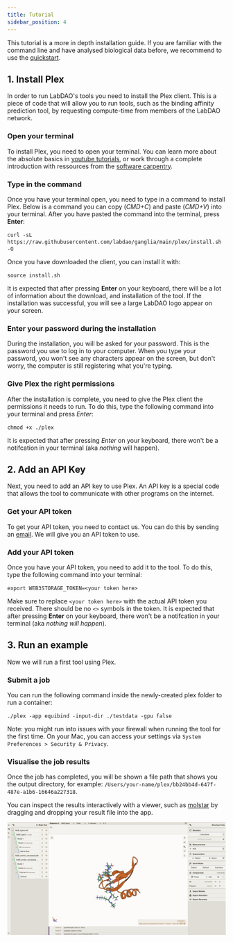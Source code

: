 ```yaml
---
title: Tutorial
sidebar_position: 4
---
```


This tutorial is a more in depth installation guide. If you are familiar with the command line and have analysed biological data before, we recommend to use the [quickstart](https://docs.labdao.xyz/affinity-prediction/quickstart).

## 1. Install Plex
In order to run LabDAO's tools you need to install the Plex client. This is a piece of code that will allow you to run tools, such as the binding affinity prediction tool, by requesting compute-time from members of the LabDAO network.

### Open your terminal
To install Plex, you need to open your terminal. You can learn more about the absolute basics in [youtube tutorials](https://youtu.be/aKRYQsKR46I?t=36), or work through a complete introduction with ressources from the [software carpentry](https://swcarpentry.github.io/shell-novice/01-intro/index.html).

### Type in the command
Once you have your terminal open, you need to type in a command to install Plex. Below is a command you can copy (*CMD+C*) and paste (*CMD+V*) into your terminal. After you have pasted the command into the terminal, press **Enter**:

```
curl -sL https://raw.githubusercontent.com/labdao/ganglia/main/plex/install.sh -O
```
Once you have downloaded the client, you can install it with:
```
source install.sh
```

It is expected that after pressing **Enter** on your keyboard, there will be a lot of information about the download, and installation of the tool. If the installation was successful, you will see a large LabDAO logo appear on your screen. 

### Enter your password during the installation
During the installation, you will be asked for your password. This is the password you use to log in to your computer. When you type your password, you won't see any characters appear on the screen, but don't worry, the computer is still registering what you're typing.

### Give Plex the right permissions
After the installation is complete, you need to give the Plex client the permissions it needs to run. To do this, type the following command into your terminal and press *Enter*:

```
chmod +x ./plex
```

It is expected that after pressing *Enter* on your keyboard, there won't be a notifcation in your terminal (aka *nothing* will happen).

## 2. Add an API Key
Next, you need to add an API key to use Plex. An API key is a special code that allows the tool to communicate with other programs on the internet.

### Get your API token
To get your API token, you need to contact us. You can do this by sending an [email](mailto:stewards@labdao.com). We will give you an API token to use.

### Add your API token
Once you have your API token, you need to add it to the tool. To do this, type the following command into your terminal:

```
export WEB3STORAGE_TOKEN=<your token here>
```

Make sure to replace ```<your token here>``` with the actual API token you received. There should be no ```<>``` symbols in the token. It is expected that after pressing **Enter** on your keyboard, there won't be a notifcation in your terminal (aka *nothing will happen*).

## 3. Run an example
Now we will run a first tool using Plex.

### Submit a job
You can run the following command inside the newly-created plex folder to run a container:

```
./plex -app equibind -input-dir ./testdata -gpu false
```
Note: you might run into issues with your firewall when running the tool for the first time. On your Mac, you can access your settings via ```System Preferences > Security & Privacy```.

### Visualise the job results
Once the job has completed, you will be shown a file path that shows you the output directory, for example: ```/Users/your-name/plex/bb24bb4d-647f-487e-a1b6-16646a227318```.

You can inspect the results interactively with a viewer, such as [molstar](https://molstar.org/viewer/) by dragging and dropping your result file into the app.

![Example Result in Molstart](molstar_viewer.png)
